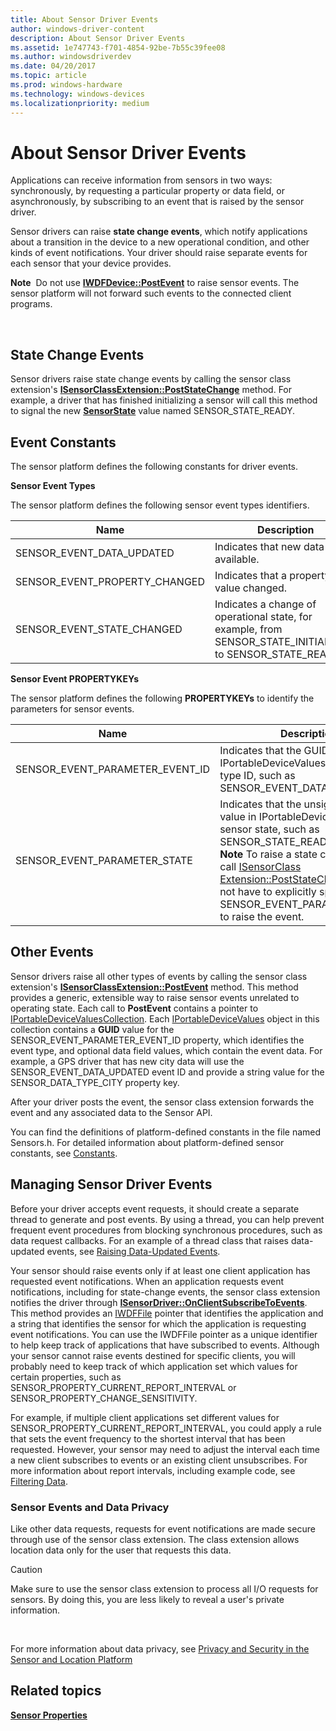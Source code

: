 ```yaml
---
title: About Sensor Driver Events
author: windows-driver-content
description: About Sensor Driver Events
ms.assetid: 1e747743-f701-4854-92be-7b55c39fee08
ms.author: windowsdriverdev
ms.date: 04/20/2017
ms.topic: article
ms.prod: windows-hardware
ms.technology: windows-devices
ms.localizationpriority: medium
---
```


# About Sensor Driver Events


Applications can receive information from sensors in two ways: synchronously, by requesting a particular property or data field, or asynchronously, by subscribing to an event that is raised by the sensor driver.

Sensor drivers can raise **state change events**, which notify applications about a transition in the device to a new operational condition, and other kinds of event notifications. Your driver should raise separate events for each sensor that your device provides.

**Note**  Do not use [**IWDFDevice::PostEvent**](https://msdn.microsoft.com/library/windows/hardware/ff558835) to raise sensor events. The sensor platform will not forward such events to the connected client programs.

 

## State Change Events

Sensor drivers raise state change events by calling the sensor class extension's [**ISensorClassExtension::PostStateChange**](https://msdn.microsoft.com/library/windows/hardware/ff545523) method. For example, a driver that has finished initializing a sensor will call this method to signal the new [**SensorState**](https://msdn.microsoft.com/library/windows/hardware/ff545708) value named SENSOR\_STATE\_READY.

## Event Constants

The sensor platform defines the following constants for driver events.

**Sensor Event Types**

The sensor platform defines the following sensor event types identifiers.

| Name | Description |
| --- | --- |
| SENSOR_EVENT_DATA_UPDATED | Indicates that new data is available.
| SENSOR_EVENT_PROPERTY_CHANGED| Indicates that a property value changed.|
| SENSOR_EVENT_STATE_CHANGED| Indicates a change of operational state, for example, from SENSOR_STATE_INITIALIZING to SENSOR_STATE_READY.|


**Sensor Event PROPERTYKEYs**

The sensor platform defines the following **PROPERTYKEYs** to identify the parameters for sensor events.

| Name | Description |
| --- | --- |
| SENSOR_EVENT_PARAMETER_EVENT_ID| Indicates that the GUID value in IPortableDeviceValues is an event type ID, such as SENSOR_EVENT_DATA_UPDATED.|
| SENSOR_EVENT_PARAMETER_STATE| Indicates that the unsigned integer value in IPortableDeviceValues is a sensor state, such as SENSOR_STATE_READY.<br>**Note** To raise a state change event, call [ISensorClass Extension::PostStateChange](https://docs.microsoft.com/en-us/windows-hardware/drivers/ddi/content/sensorsclassextension/nf-sensorsclassextension-isensorclassextension-poststatechange). You do not have to explicitly specify SENSOR_EVENT_PARAMETER_STATE to raise the event.|

## Other Events

Sensor drivers raise all other types of events by calling the sensor class extension's [**ISensorClassExtension::PostEvent**](https://docs.microsoft.com/en-us/windows-hardware/drivers/ddi/content/sensorsclassextension/nf-sensorsclassextension-isensorclassextension-postevent) method. This method provides a generic, extensible way to raise sensor events unrelated to operating state. Each call to **PostEvent** contains a pointer to [IPortableDeviceValuesCollection](http://go.microsoft.com/fwlink/p/?linkid=131487). Each [IPortableDeviceValues](http://go.microsoft.com/fwlink/p/?linkid=131486) object in this collection contains a **GUID** value for the SENSOR\_EVENT\_PARAMETER\_EVENT\_ID property, which identifies the event type, and optional data field values, which contain the event data. For example, a GPS driver that has new city data will use the SENSOR\_EVENT\_DATA\_UPDATED event ID and provide a string value for the SENSOR\_DATA\_TYPE\_CITY property key.

After your driver posts the event, the sensor class extension forwards the event and any associated data to the Sensor API.

You can find the definitions of platform-defined constants in the file named Sensors.h. For detailed information about platform-defined sensor constants, see [Constants](about-sensor-constants.md).

## Managing Sensor Driver Events

Before your driver accepts event requests, it should create a separate thread to generate and post events. By using a thread, you can help prevent frequent event procedures from blocking synchronous procedures, such as data request callbacks. For an example of a thread class that raises data-updated events, see [Raising Data-Updated Events](raising-events.md).

Your sensor should raise events only if at least one client application has requested event notifications. When an application requests event notifications, including for state-change events, the sensor class extension notifies the driver through [**ISensorDriver::OnClientSubscribeToEvents**](https://docs.microsoft.com/en-us/windows-hardware/drivers/ddi/content/sensorsclassextension/nf-sensorsclassextension-isensordriver-onclientsubscribetoevents). This method provides an [IWDFFile](https://docs.microsoft.com/en-us/windows-hardware/drivers/ddi/content/wudfddi/nn-wudfddi-iwdffile) pointer that identifies the application and a string that identifies the sensor for which the application is requesting event notifications. You can use the IWDFFile pointer as a unique identifier to help keep track of applications that have subscribed to events. Although your sensor cannot raise events destined for specific clients, you will probably need to keep track of which application set which values for certain properties, such as SENSOR\_PROPERTY\_CURRENT\_REPORT\_INTERVAL or SENSOR\_PROPERTY\_CHANGE\_SENSITIVITY.

For example, if multiple client applications set different values for SENSOR\_PROPERTY\_CURRENT\_REPORT\_INTERVAL, you could apply a rule that sets the event frequency to the shortest interval that has been requested. However, your sensor may need to adjust the interval each time a new client subscribes to events or an existing client unsubscribes. For more information about report intervals, including example code, see [Filtering Data](filtering-data.md).

### Sensor Events and Data Privacy

Like other data requests, requests for event notifications are made secure through use of the sensor class extension. The class extension allows location data only for the user that requests this data.

>[!CAUTION]
> Make sure to use the sensor class extension to process all I/O requests for sensors. By doing this, you are less likely to reveal a user's private information.

 

For more information about data privacy, see [Privacy and Security in the Sensor and Location Platform](https://docs.microsoft.com/en-us/windows-hardware/drivers/gnss/privacy-and-security-in-the-sensor-and-location-platform)

## Related topics
[**Sensor Properties**](https://docs.microsoft.com/en-us/windows-hardware/drivers/sensors/sensor-properties)



